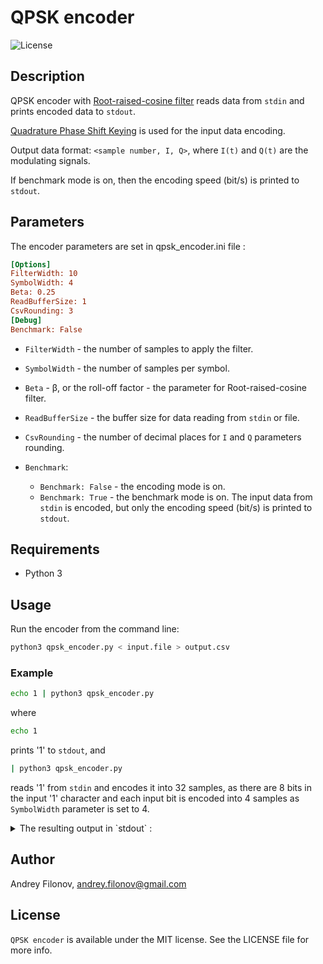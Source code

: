 
# QPSK encoder
![License](https://img.shields.io/badge/licence-MIT-blue.svg)

## Description
QPSK encoder with <a href="https://en.wikipedia.org/wiki/Root-raised-cosine_filter">Root-raised-cosine filter</a> reads data from `stdin` and prints encoded data to `stdout`. 

<a href="https://en.wikipedia.org/wiki/Phase-shift_keying#Quadrature_phase-shift_keying_(QPSK)">Quadrature Phase Shift Keying</a> is used for the input data encoding.

Output data format: `<sample number, I, Q>`, where `I(t)` and `Q(t)` are the modulating signals.

If benchmark mode is on, then the encoding speed (bit/s) is printed to `stdout`.

## Parameters
The encoder parameters are set in qpsk_encoder.ini file :
```ini
[Options]
FilterWidth: 10
SymbolWidth: 4
Beta: 0.25
ReadBufferSize: 1
CsvRounding: 3
[Debug]
Benchmark: False
```
- `FilterWidth` - the number of samples to apply the filter.

- `SymbolWidth` - the number of samples per symbol.

- `Beta` - β, or the roll-off factor - the parameter for Root-raised-cosine filter.

- `ReadBufferSize` - the buffer size for data reading from `stdin` or file.

- `CsvRounding` - the number of decimal places for `I` and `Q` parameters rounding.
- `Benchmark`: 
	- `Benchmark: False` - the encoding mode is on.
	- `Benchmark: True`  - the benchmark mode is on. The input data from `stdin` is encoded, but only the encoding speed (bit/s) is printed to `stdout`.

## Requirements
- Python 3
## Usage
Run the encoder from the command line:
```bash
python3 qpsk_encoder.py < input.file > output.csv
```
### Example
```bash
echo 1 | python3 qpsk_encoder.py
```
where
```bash
echo 1
```
prints '1' to `stdout`, and 
```bash
| python3 qpsk_encoder.py
```
reads '1' from `stdin` and encodes it into 32 samples, as there are 8 bits in the input '1' character and each input bit is encoded into 4 samples as `SymbolWidth` parameter is set to 4. 
<details> 
<summary>The resulting output in `stdout` :</summary><p>

```bash
1,-0.046,-0.046
2,-0.113,-0.113
3,-0.150,-0.150
4,-0.111,-0.111
5,0.101,0.101
6,0.375,0.375
7,0.495,0.495
8,0.249,0.249
9,-0.523,-0.523
10,-1.604,-1.604
11,-2.526,-2.526
12,-2.778,-2.778
13,-2.098,-2.006
14,-0.651,-0.426
15,0.996,1.296
16,2.134,2.356
17,2.254,2.144
18,1.296,0.771
19,-0.344,-1.034
20,-2.025,-2.301
21,-3.145,-2.301
22,-3.559,-1.101
23,-3.393,0.667
24,-2.979,2.079
25,-2.646,2.319
26,-2.435,1.400
27,-2.435,-0.277
28,-2.646,-2.025
29,-2.887,-3.145
30,-3.168,-3.559
31,-3.259,-3.393
32,-2.922,-2.979
```

</p></details>


## Author

Andrey Filonov, andrey.filonov@gmail.com

## License
`QPSK encoder` is available under the MIT license. See the LICENSE file for more info.


